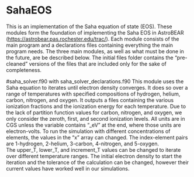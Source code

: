 ﻿# SahaEOS
This is an implementation of the Saha equation of state (EOS). These modules form the foundation of implementing the Saha EOS in AstroBEAR (https://astrobear.pas.rochester.edu/trac/). Each module consists of the main program and a declarations files containing everything the main program needs. The three main modules, as well as what must be done in the future, are be described below. The initial files folder contains the “pre-cleaned” versions of the files that are included only for the sake of completeness.

#saha_solver.f90 with saha_solver_declarations.f90
This module uses the Saha equation to iterates until electron density converges.  It does so over a range of temperatures with specified compositions of hydrogen, helium, carbon, nitrogen, and oxygen. It outputs a files containing the various ionization fractions and the ionization energy for each temperature. Due to the lack of partition function values for carbon, nitrogen, and oxygen, we only consider the zeroth, first, and second ionization levels. All units are in CGS unless the variable contains “_eV” at the end, where those units are electron-volts.
To run the simulation with different concentrations of elements, the values in the “x” array can changed. The index-element pairs are 1-hydrogen, 2-helium, 3-carbon, 4-nitrogen, and 5-oxygen.  
The upper_T, lower_T, and increment_T values can be changed to iterate over different temperature ranges.
The initial electron density to start the iteration and the tolerance of the calculation can be changed, however their current values have worked well in our simulations. 
